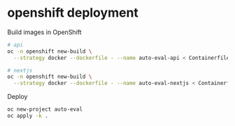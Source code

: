 # openshift deployment

Build images in OpenShift

```bash
# api
oc -n openshift new-build \
  --strategy docker --dockerfile - --name auto-eval-api < Containerfile.api

# nextjs
oc -n openshift new-build \
  --strategy docker --dockerfile - --name auto-eval-nextjs < Containerfile.nextjs
```

Deploy

```bash
oc new-project auto-eval
oc apply -k .
```
